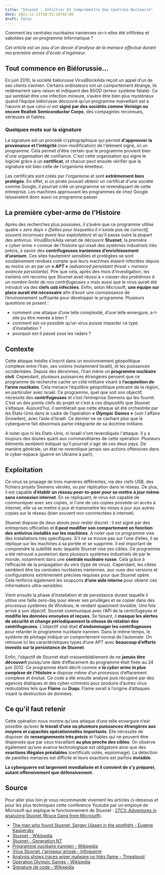 ```yaml
---
title: "Stuxnet : Infiltrer Et Compromettre Une Centrale Nucleaire"
date: 2021-11-21T10:51:19+02:00
draft: false
---
```


Comment les centrales nucléaires iraniennes on-t-elles été infiltrées et sabotées par un programme informatique ?

*Cet article est un issu d'un devoir d'analyse de la menace effectué durant ma première année d'école d'ingénieur.*

## Tout commence en Biélorussie...

En juin 2010, la société biélorusse VirusBlockAda reçoit un appel d’un de ses clients irannien. Certains ordinateurs ont un comportement étrange, ils redémarrent sans raison et indiquent des BSOD (erreur système fatale). Ce qui semblait être une infection mineure, s’avère être bien plus mystérieux quand l’équipe biélorusse découvre qu’un programme malveillant est à l’œuvre et que celui-ci est **signé par des sociétés comme Verisign ou encore Realtek Semiconductor Corps**, des compagnies reconnues, sérieuses et fiables.

### Quelques mots sur la signature

La signature est un procédé cryptographique qui permet **d'approuver la provenance et l'intégrité** (non-modification) de l'élément signé, ici un programme. Cela permet d'être certain que le programme provient bien d'une organisation de confiance. C'est cette organisation qui signe le logiciel grâce à un **certificat**, et chacun peut ensuite vérifier que la signature est bien celle de l'organisme émetteur.

Les certificats sont créés par l'organisme et sont **extrêmement bien protégés**. En effet, si un pirate pouvait obtenir un certificat d'une société comme Google, il pourrait créé un programme se revendiquant de cette entreprise. Les machines approuvant les programmes de chez Google laisseraient donc aussi ce programme passer.

## La première cyber-arme de l'Histoire

Après des recherches plus poussées, il s’avère que ce programme utilise quatre *« zero days » (failles pour lesquelles il n'existe pas de correctif, souvent inconnues avant leur exploitation)* et qu’il passe outre la plupart des antivirus. VirusBlockAda venait de découvrir **Stuxnet**, la première *« cyber arme »* connue de l’histoire qui visait des systèmes industriels très précis, à savoir des **centrifugeuses iraniennes d’enrichissement d’uranium**. Ces sites hautement sensibles et protégées se sont soudainement rendues compte que leurs machines étaient infectées depuis au moins un an par un ***« APT »*** *(advanced persistant threat = menace avancée persistante)*. Pire que cela, après des mois d’investigation, les iraniens ont reconnu que Stuxnet avait réussi à *« causer des problèmes à un nombre limité de nos centrifugeuses »* mais aussi que le virus aurait été introduit via des **clefs usb infectées**. Enfin, selon Microsoft, **une équipe sur place aurait été nécessaire** afin d’avoir une connaissance de l’environnement suffisante pour développer le programme. Plusieurs questions se posent :
- comment une attaque d’une telle complexité, d’une telle envergure, a-t-elle pu être menée à bien ?
- comment est-ce possible qu’un virus puisse impacter ce type d’installation ?
- pourquoi est-il passé sous les radars ?

## Contexte

Cette attaque inédite s’inscrit dans un environnement géopolitique complexe entre l’Iran, ses voisins (notamment Israël), et les puissances occidentales. Depuis des décennies, l’Iran mène un **programme nucléaire civil**. Cependant, plusieurs puissances étrangères pensent que ce programme de recherche cache un côté militaire visant à **l’acquisition de l’arme nucléaire**. Cela menace l’équilibre géopolitique précaire de la région, en particulier avec Israël. Ce programme, quel que soit son objectif, nécessite des **centrifugeuses** et c’est l’entreprise Siemens qui les fournit. C’est un des points clefs du projet et c’est à ces dispositifs que Stuxnet s’attaque. Aujourd’hui, il semblerait que cette attaque ait été orchestrée par les États-Unis dans le cadre de l’opération ***« Olympic Games »*** (voir l'affaire Snowden), avec l’aide d’Israël. Ce dernier ne se cachant plus que la cyberguerre fait désormais partie intégrante de sa doctrine militaire.

A noter que ni les Etats-Unis, ni Israël n'ont revendiqués l'attaque. Il y a toujours des doutes quant aux commanditaires de cette opération. Plusieurs éléments semblent indiquer qu'il pourrait s'agir de ces deux pays. De manière générale, un état ne revendique jamais ses actions offensives dans le cyber-espace (guerre en Ukraine à part).

## Exploitation

Ce virus se propage de trois manières différentes, via des clefs USB, des fichiers projets Siemens vérolés, ou par réplication dans le réseau. De plus, il est capable **d’établir un réseau peer-to-peer pour se mettre à jour même sans connexion internet**. En se répliquant, le virus est capable de communiquer avec ses copies, si l'une de ces copies possède un accès à internet, elle va se mettre à jour et transmettre les mises à jour aux autres copies sur le réseau (bien souvent non connnectées à internet).

Stuxnet dispose de deux atouts pour rester discret : il est signé par des entreprises officielles et **il peut modifier son comportement en fonction des antivirus installés sur les machines**. A noter que ce programme vise des installations très spécifiques. S’il ne se trouve pas sur l’une d’elles, il se réplique sur les machines à sa portée et se supprime. Il est important de comprendre la subtilité avec laquelle Stuxnet vise ses cibles. Ce programme a été retrouvé a posteriori dans plusieurs systèmes industriels de par le monde, notamment dans une **centrale nucléaire russe**. Cela grâce à l’efficacité de la propagation du vers (type de virus). Cependant, les cibles semblent être les centrales nucléaires iraniennes, aux vues des versions et configurations extrêmement précises requises pour que Stuxnet opère. Cela renforce également les soupçons **d’une aide interne** pour obtenir ces informations ultra-sensibles.

Vient ensuite la phase d’installation et de persistance durant laquelle il utilise une faille zero-day pour élever ses privilèges et se copier dans des processus systèmes de Windows, le rendant quasiment invisible. Une fois arrivé à son objectif, Stuxnet communique avec l’API de la centrifugeuse et **modifie les données envoyées et reçues**. Se faisant, il **masque les alertes de sécurité et change périodiquement la vitesse de rotation des centrifugeuses**. L'objectif visé était **d'endommager les centrifugeuses** pour retarder le programme nucléaire irannien. Dans le même temps, le système de pilotage indique un comportement normal de l’automate. On retrouve ici les caractéristiques types d’une APT avec **beaucoup d’efforts investis sur la persistance de Stuxnet**.

Enfin, l’objectif de Stuxnet était vraisemblablement de ne **jamais être découvert** puisqu’une date d’effacement du programme était fixée au 24 juin 2012. Ce programme étant décrit comme ***« la cyber arme la plus complexe de l’Histoire »*** dispose même d’un processus d’effacement complexe et évolué. Ce code a été ensuite analysé puis récupéré par des agences étatiques et des cyber-criminels pour produire d’autres virus redoutables tels que **Flame** ou **Duqu**. Flame serait à l’origine d’attaques visant la destruction de données.

## Ce qu'il faut retenir

Cette opération nous montre qu’une attaque d’une telle envergure n’est possible qu’avec **le travail d’une ou plusieurs puissances étrangères aux moyens et capacités opérationnelles importants**. Elle nécessite de disposer de **renseignements très précis** et fiables qui ne peuvent être dispensés que par ceux travaillant **au plus proche des cibles**. On observe également qu’une avance technologique est obligatoire ainsi que des **exactions illégales préalables** (certificats volés, espionnage). La détection de pareilles menaces est difficile et leurs exactions est parfois **invisible**. 

**La cyberguerre est largement mondialisée et il convient de s’y préparer, autant offensivement que défensivement.**

## Source

Pour aller plus loin je vous recommande vivement les articles ci-dessous et pour les plus techniques cette conférence Youtube par un employé de Microsoft qui explique le fonctionnement de Stuxnet : [27C3: Adventures in analyzing Stuxnet (Bruce Dang from Microsoft)](https://www.youtube.com/watch?v=rOwMW6agpTI).

- [The man who found Stuxnet, Sergey Ulasen in the spotlight - Eugene Kaspersky](https://eugene.kaspersky.com/2011/11/02/the-man-who-found-stuxnet-sergey-ulasen-in-the-spotlight/)
- [Stuxnet - Wikipedia](https://en.wikipedia.org/wiki/Stuxnet)
- [Stuxnet - Generation NT](https://www.generation-nt.com/stuxnet-ver-informatique-iran-nucleaire-actualite-1122561.html)
- [Programme nucléaire irannien - Wikipedia](https://fr.wikipedia.org/wiki/Programme_nucl%C3%A9aire_de_l%27Iran)
- [Virus Stuxnet, l'arroseur arrosé - Infoguerre](https://www.ege.fr/infoguerre/2012/11/virus-stuxnet-l%25e2%2580%2599arroseur-arrose)
- [Analysis shows traces wiper malware no links flame - Threatpost](https://threatpost.com/analysis-shows-traces-wiper-malware-no-links-flame-082912/76960/)
- [Opération Olympic Games - Wikipedia](https://en.wikipedia.org/wiki/Operation_Olympic_Games)
- [Signature de code - Wikipedia](https://fr.wikipedia.org/wiki/Signature_de_code)

